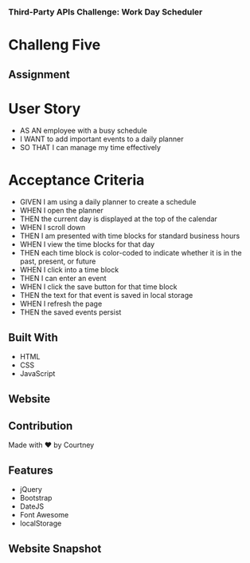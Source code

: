 ### Third-Party APIs Challenge: Work Day Scheduler
# Challeng Five

## Assignment
# User Story
* AS AN employee with a busy schedule
* I WANT to add important events to a daily planner
* SO THAT I can manage my time effectively
# Acceptance Criteria
* GIVEN I am using a daily planner to create a schedule
* WHEN I open the planner
* THEN the current day is displayed at the top of the calendar
* WHEN I scroll down
* THEN I am presented with time blocks for standard business hours
* WHEN I view the time blocks for that day
* THEN each time block is color-coded to indicate whether it is in the past, present, or future
* WHEN I click into a time block
* THEN I can enter an event
* WHEN I click the save button for that time block
* THEN the text for that event is saved in local storage
* WHEN I refresh the page
* THEN the saved events persist

## Built With
* HTML
* CSS
* JavaScript

## Website

## Contribution
Made with ❤️ by Courtney

## Features
* jQuery
* Bootstrap
* DateJS
* Font Awesome
* localStorage

## Website Snapshot
